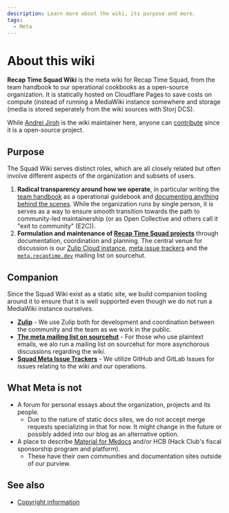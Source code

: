 ```yaml
---
description: Learn more about the wiki, its purpose and more.
tags:
  - Meta
---
```


# About this wiki

**Recap Time Squad Wiki** is the meta wiki for Recap Time Squad, from the team handbook
to our operational cookbooks as a open-source organization. It is statically hosted on
Cloudflare Pages to save costs on compute (instead of running a MediaWiki instance somewhere
and storage (media is stored seperately from the wiki sources with Storj DCS).

While [Andrei Jiroh](./profile/ajhalili2006.md) is the wiki maintainer here,
anyone can [contribute](./contribute/index.md) since it is a open-source project.

## Purpose

The Squad Wiki serves distinct roles, which are all closely related but
often involve different aspects of the organization and subsets of users.

1. **Radical transparency around how we operate**, in particular writing the [team handbook](./handbook/index.md)
as a operational guidebook and [documenting anything behind the scenes](./organization/index.md).
While the organization runs by single person, it is serves as a way to ensure smooth transition towards the
path to community-led maintainership (or as Open Collective and others
call it "exit to community" (E2C)).
2. **Formulation and maintenance of [Recap Time Squad projects](./projects/index.md)** through documentation,
coordination and planning. The central venue for discussion is
our [Zulip Cloud instance], [meta issue trackers] and the [`meta.recaptime.dev`](./organization/sourcehut/mailing-lists.md) mailing list on sourcehut.

[Zulip Cloud instance]: ./organization/zulip.md
[meta issue trackers]: ./handbook/issue-trackers.md

## Companion

Since the Squad Wiki exist as a static site, we build companion tooling
around it to ensure that it is well supported even though we do not
run a MediaWiki instance ourselves.

* [**Zulip**](./organization/zulip.md) - We use Zulip both for development and coordination between the community
and the team as we work in the public.
* [**The meta mailing list on sourcehut**](./organization/sourcehut/mailing-lists.md#meta) - For those who use plaintext emails, we alo run a mailing list on sourcehut
for more asynchorous discussions regarding the wiki.
* [**Squad Meta Issue Trackers**](./handbook/issue-trackers.md#meta) - We utilize GitHub and GitLab Issues for issues relating to the wiki and our operations.

## What Meta is not

* A forum for personal essays about the organization, projects and its people.
    * Due to the nature of static docs sites, we do not accept merge requests specializing in that for now.
    It might change in the future or possibly added into our blog as an alternative option.
* A place to describe [Material for Mkdocs] and/or HCB (Hack Club's fiscal sponsorship program and platform).
    * These have their own communities and documentation sites outside of our purview.

[Material for Mkdocs]: https://squidfunk.github.io/mkdocs-material

## See also

* [Copyright information](./copyright.md)
